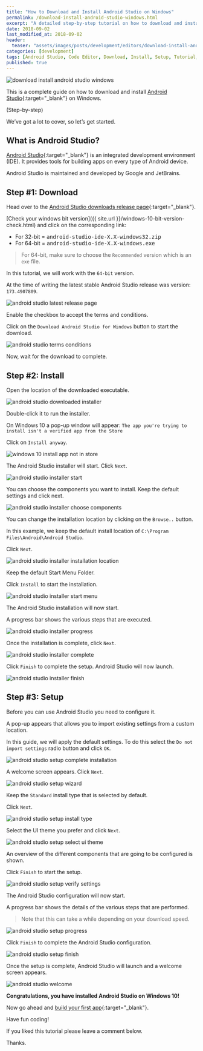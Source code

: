 ```yaml
---
title: "How to Download and Install Android Studio on Windows"
permalink: /download-install-android-studio-windows.html
excerpt: "A detailed step-by-step tutorial on how to download and install Android Studio on Windows 10."
date: 2018-09-02
last_modified_at: 2018-09-02
header:
  teaser: "assets/images/posts/development/editors/download-install-android-studio-windows.png"
categories: [development]
tags: [Android Studio, Code Editor, Download, Install, Setup, Tutorial, Windows]
published: true
---
```


<img src="{{ site.url }}/assets/images/posts/development/editors/download-install-android-studio-windows.png" alt="download install android studio windows" class="align-right title-image">

This is a complete guide on how to download and install [Android Studio](https://developer.android.com/studio/){:target="_blank"} on Windows.

(Step-by-step)

We’ve got a lot to cover, so let’s get started.

## What is Android Studio?

[Android Studio](https://en.wikipedia.org/wiki/Android_Studio){:target="_blank"} is an integrated development environment (IDE). It provides tools for building apps on every type of Android device.

Android Studio is maintained and developed by Google and JetBrains.

## Step #1: Download

Head over to the [Android Studio downloads release page](https://developer.android.com/studio/#downloads){:target="_blank"}.

[Check your windows bit version]({{ site.url }}/windows-10-bit-version-check.html) and click on the corresponding link:

* For 32-bit = <kbd>android-studio-ide-X.X-windows32.zip</kbd>
* For 64-bit = <kbd>android-studio-ide-X.X-windows.exe</kbd>

> For 64-bit, make sure to choose the `Recommended` version which is an `exe` file.

In this tutorial, we will work with the `64-bit` version.

At the time of writing the latest stable Android Studio release was version: `173.4907809`.

<img src="{{ site.url }}/assets/images/posts/development/editors/android-studio-latest-release-page.png" alt="android studio latest release page">

Enable the checkbox to accept the terms and conditions.

Click on the `Download Android Studio for Windows` button to start the download.

<img src="{{ site.url }}/assets/images/posts/development/editors/android-studio-terms-conditions.png" alt="android studio terms conditions">

Now, wait for the download to complete.

## Step #2: Install

Open the location of the downloaded executable.

<img src="{{ site.url }}/assets/images/posts/development/editors/android-studio-downloaded-installer.png" alt="android studio downloaded installer">

Double-click it to run the installer.

On Windows 10 a pop-up window will appear: `The app you're trying to install isn't a verified app from the Store`

Click on `Install anyway`.

<img src="{{ site.url }}/assets/images/posts/windows-10-install-app-not-in-store.png" alt="windows 10 install app not in store">

The Android Studio installer will start. Click `Next`.

<img src="{{ site.url }}/assets/images/posts/development/editors/android-studio-installer-start.png" alt="android studio installer start">

You can choose the components you want to install. Keep the default settings and click next.

<img src="{{ site.url }}/assets/images/posts/development/editors/android-studio-installer-choose-components.png" alt="android studio installer choose components">

You can change the installation location by clicking on the `Browse..` button.

In this example, we keep the default install location of `C:\Program Files\Android\Android Studio`.

Click `Next`.

<img src="{{ site.url }}/assets/images/posts/development/editors/android-studio-installer-installation-location.png" alt="android studio installer installation location">

Keep the default Start Menu Folder.

Click `Install` to start the installation.

<img src="{{ site.url }}/assets/images/posts/development/editors/android-studio-installer-start-menu.png" alt="android studio installer start menu">

The Android Studio installation will now start.

A progress bar shows the various steps that are executed.

<img src="{{ site.url }}/assets/images/posts/development/editors/android-studio-installer-progress.png" alt="android studio installer progress">

Once the installation is complete, click `Next`.

<img src="{{ site.url }}/assets/images/posts/development/editors/android-studio-installer-complete.png" alt="android studio installer complete">

Click `Finish` to complete the setup. Android Studio will now launch.

<img src="{{ site.url }}/assets/images/posts/development/editors/android-studio-installer-finish.png" alt="android studio installer finish">

## Step #3: Setup

Before you can use Android Studio you need to configure it.

A pop-up appears that allows you to import existing settings from a custom location.

In this guide, we will apply the default settings. To do this select the `Do not import settings` radio button and click `OK`.

<img src="{{ site.url }}/assets/images/posts/development/editors/android-studio-setup-complete-installation.png" alt="android studio setup complete installation">

A welcome screen appears. Click `Next`.

<img src="{{ site.url }}/assets/images/posts/development/editors/android-studio-setup-wizard.png" alt="android studio setup wizard">

Keep the `Standard` install type that is selected by default.

Click `Next`.

<img src="{{ site.url }}/assets/images/posts/development/editors/android-studio-setup-install-type.png" alt="android studio setup install type">

Select the UI theme you prefer and click `Next`.

<img src="{{ site.url }}/assets/images/posts/development/editors/android-studio-setup-select-ui-theme.png" alt="android studio setup select ui theme">

An overview of the different components that are going to be configured is shown.

Click `Finish` to start the setup.

<img src="{{ site.url }}/assets/images/posts/development/editors/android-studio-setup-verify-settings.png" alt="android studio setup verify settings">

The Android Studio configuration will now start.

A progress bar shows the details of the various steps that are performed.

> Note that this can take a while depending on your download speed.

<img src="{{ site.url }}/assets/images/posts/development/editors/android-studio-setup-progress.png" alt="android studio setup progress">

Click `Finish` to complete the Android Studio configuration.

<img src="{{ site.url }}/assets/images/posts/development/editors/android-studio-setup-finish.png" alt="android studio setup finish">

Once the setup is complete, Android Studio will launch and a welcome screen appears.

<img src="{{ site.url }}/assets/images/posts/development/editors/android-studio-welcome.png" alt="android studio welcome">

**Congratulations, you have installed Android Studio on Windows 10!**

Now go ahead and [build your first app](https://developer.android.com/training/basics/firstapp/){:target="_blank"}.

Have fun coding!

If you liked this tutorial please leave a comment below.

Thanks.
